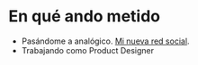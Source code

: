 # En qué ando metido

* Pasándome a analógico. [Mi nueva red social](https://www.linkedin.com/pulse/mi-nueva-red-social-diego-rodr%C3%ADguez-mart%C3%ADn/).
* Trabajando como Product Designer

